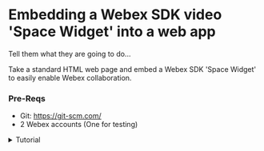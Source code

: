 [Add Webex photo]: # 
# Embedding a Webex SDK video 'Space Widget' into a web app

Tell them what they are going to do...

Take a standard HTML web page and embed a Webex SDK 'Space Widget' to easily enable Webex collaboration.
 
[Add a gif of end product]: #  

### Pre-Reqs
- Git: https://git-scm.com/
- 2 Webex accounts (One for testing)

<details>
<summary>Tutorial</summary>

# Installation

To embed a Space Widget into a web page, we first need to have a web page! A basic HTML/CSS project for the fictitious 'OneBank' company can be downloaded from GitHub, or cloned via Git:
 
## Obtain your Webex Personal Access Token 

[Webex Access Token!](https://developer.webex.com/docs/getting-started)
> Important: Copy Personal Access Token for later use
 
![CleanShot-Google Chrome202207-14 at 11 17 36](https://user-images.githubusercontent.com/9085386/179029658-ecdb4a93-b1a1-47c9-8d87-4a0af12e15db.png)


## Configure

1. Clone the repository with git 
```
git clone https://github.com/CiscoDevNet/devnet-express-cloud-collab-code-samples.git
cd /devnet-express-cloud-collab-code-samples/itp/collab-spark-video-sdk-widget-meet/onebank
```

2. In the `/devnet-express-cloud-collab-code-samples/itp/collab-spark-video-sdk-widget-meet/onebank` folder

<br/>

3. Open `webex-teams.html` in an editor
  -- add your Webex personal access token and an 
  -- add an email address to a webex user that is not yourself
  -- Save the file

<br/>

4. Next make changes to onebank.html in your editor
  - Find Line 69, which defines the blue button on the page labeled 'Ask Sandy':
 `<input type='submit' value='Ask Sandy' name='submit' class='submit' onclick='' />`

<br/>

> Note: the `oneclick` handler is empty

<br/>

5. Place `window.open("webex-teams.html","","height=500,width=450")` inside the `onclick=''`

<br/>

> Example of Line 69 after change:  

```
<input type='submit' value='Ask Sandy' name='submit' class='submit' onclick='window.open("webex-teams.html","","height=500,width=450")' />

```
<br/>

#### Test Configuration

1. Open the onebank.html file in your browser
<br/>
2. Right-click on the 'Ask Sandy' button, and choose Inspect Element

> Note: You should see the window.open JavaScript code you entered above:

<br/>
3. Click 'Ask Sandy'

<br/>

4. Check to see that your pop-up window appears, and automatically starts loading the Webex Space Widget. Collaborate away!
</details>

